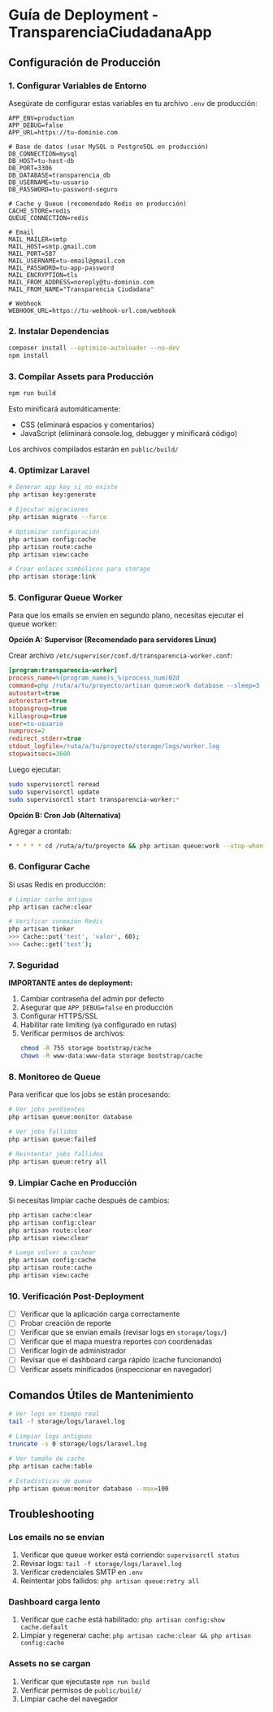 # Guía de Deployment - TransparenciaCiudadanaApp

## Configuración de Producción

### 1. Configurar Variables de Entorno

Asegúrate de configurar estas variables en tu archivo `.env` de producción:

```env
APP_ENV=production
APP_DEBUG=false
APP_URL=https://tu-dominio.com

# Base de datos (usar MySQL o PostgreSQL en producción)
DB_CONNECTION=mysql
DB_HOST=tu-host-db
DB_PORT=3306
DB_DATABASE=transparencia_db
DB_USERNAME=tu-usuario
DB_PASSWORD=tu-password-seguro

# Cache y Queue (recomendado Redis en producción)
CACHE_STORE=redis
QUEUE_CONNECTION=redis

# Email
MAIL_MAILER=smtp
MAIL_HOST=smtp.gmail.com
MAIL_PORT=587
MAIL_USERNAME=tu-email@gmail.com
MAIL_PASSWORD=tu-app-password
MAIL_ENCRYPTION=tls
MAIL_FROM_ADDRESS=noreply@tu-dominio.com
MAIL_FROM_NAME="Transparencia Ciudadana"

# Webhook
WEBHOOK_URL=https://tu-webhook-url.com/webhook
```

### 2. Instalar Dependencias

```bash
composer install --optimize-autoloader --no-dev
npm install
```

### 3. Compilar Assets para Producción

```bash
npm run build
```

Esto minificará automáticamente:
- CSS (eliminará espacios y comentarios)
- JavaScript (eliminará console.log, debugger y minificará código)

Los archivos compilados estarán en `public/build/`

### 4. Optimizar Laravel

```bash
# Generar app key si no existe
php artisan key:generate

# Ejecutar migraciones
php artisan migrate --force

# Optimizar configuración
php artisan config:cache
php artisan route:cache
php artisan view:cache

# Crear enlaces simbólicos para storage
php artisan storage:link
```

### 5. Configurar Queue Worker

Para que los emails se envíen en segundo plano, necesitas ejecutar el queue worker:

**Opción A: Supervisor (Recomendado para servidores Linux)**

Crear archivo `/etc/supervisor/conf.d/transparencia-worker.conf`:

```ini
[program:transparencia-worker]
process_name=%(program_name)s_%(process_num)02d
command=php /ruta/a/tu/proyecto/artisan queue:work database --sleep=3 --tries=3 --max-time=3600
autostart=true
autorestart=true
stopasgroup=true
killasgroup=true
user=tu-usuario
numprocs=2
redirect_stderr=true
stdout_logfile=/ruta/a/tu/proyecto/storage/logs/worker.log
stopwaitsecs=3600
```

Luego ejecutar:
```bash
sudo supervisorctl reread
sudo supervisorctl update
sudo supervisorctl start transparencia-worker:*
```

**Opción B: Cron Job (Alternativa)**

Agregar a crontab:
```bash
* * * * * cd /ruta/a/tu/proyecto && php artisan queue:work --stop-when-empty >> /dev/null 2>&1
```

### 6. Configurar Cache

Si usas Redis en producción:

```bash
# Limpiar cache antigua
php artisan cache:clear

# Verificar conexión Redis
php artisan tinker
>>> Cache::put('test', 'valor', 60);
>>> Cache::get('test');
```

### 7. Seguridad

**IMPORTANTE antes de deployment:**

1. Cambiar contraseña del admin por defecto
2. Asegurar que `APP_DEBUG=false` en producción
3. Configurar HTTPS/SSL
4. Habilitar rate limiting (ya configurado en rutas)
5. Verificar permisos de archivos:
   ```bash
   chmod -R 755 storage bootstrap/cache
   chown -R www-data:www-data storage bootstrap/cache
   ```

### 8. Monitoreo de Queue

Para verificar que los jobs se están procesando:

```bash
# Ver jobs pendientes
php artisan queue:monitor database

# Ver jobs fallidos
php artisan queue:failed

# Reintentar jobs fallidos
php artisan queue:retry all
```

### 9. Limpiar Cache en Producción

Si necesitas limpiar cache después de cambios:

```bash
php artisan cache:clear
php artisan config:clear
php artisan route:clear
php artisan view:clear

# Luego volver a cachear
php artisan config:cache
php artisan route:cache
php artisan view:cache
```

### 10. Verificación Post-Deployment

- [ ] Verificar que la aplicación carga correctamente
- [ ] Probar creación de reporte
- [ ] Verificar que se envían emails (revisar logs en `storage/logs/`)
- [ ] Verificar que el mapa muestra reportes con coordenadas
- [ ] Verificar login de administrador
- [ ] Revisar que el dashboard carga rápido (cache funcionando)
- [ ] Verificar assets minificados (inspeccionar en navegador)

## Comandos Útiles de Mantenimiento

```bash
# Ver logs en tiempo real
tail -f storage/logs/laravel.log

# Limpiar logs antiguos
truncate -s 0 storage/logs/laravel.log

# Ver tamaño de cache
php artisan cache:table

# Estadísticas de queue
php artisan queue:monitor database --max=100
```

## Troubleshooting

### Los emails no se envían

1. Verificar que queue worker está corriendo: `supervisorctl status`
2. Revisar logs: `tail -f storage/logs/laravel.log`
3. Verificar credenciales SMTP en `.env`
4. Reintentar jobs fallidos: `php artisan queue:retry all`

### Dashboard carga lento

1. Verificar que cache está habilitado: `php artisan config:show cache.default`
2. Limpiar y regenerar cache: `php artisan cache:clear && php artisan config:cache`

### Assets no se cargan

1. Verificar que ejecutaste `npm run build`
2. Verificar permisos de `public/build/`
3. Limpiar cache del navegador
